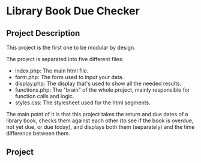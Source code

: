 # Library Book Due Checker
## Project Description
This project is the first one to be modular by design.

The project is separated into five different files:
- index.php: The main html file.
- form.php: The form used to input your data.
- display.php: The display that's used to show all the needed results.
- functions.php: The "brain" of the whole project, mainly responsible for function calls and logic.
- styles.css: The stylesheet used for the html segments.

The main point of it is that this project takes the return and due dates of a library book, checks them against each other (to see if the book is overdue, not yet due, or due today), and displays both them (separately) and the time difference between them.

## Project 